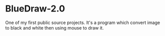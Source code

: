 # BlueDraw-2.0
One of my first public source projects. It's a program which convert image to black and white then using mouse to draw it.

